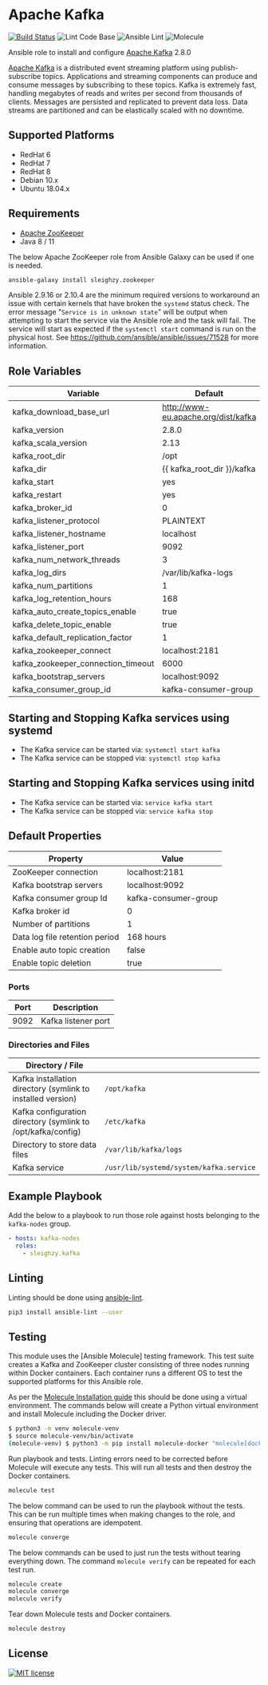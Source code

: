 # Apache Kafka

[![Build Status]](https://travis-ci.org/sleighzy/ansible-kafka)
![Lint Code Base] ![Ansible Lint] ![Molecule]

Ansible role to install and configure [Apache Kafka] 2.8.0

[Apache Kafka] is a distributed event streaming platform using publish-subscribe
topics. Applications and streaming components can produce and consume messages
by subscribing to these topics. Kafka is extremely fast, handling megabytes of
reads and writes per second from thousands of clients. Messages are persisted
and replicated to prevent data loss. Data streams are partitioned and can be
elastically scaled with no downtime.

## Supported Platforms

- RedHat 6
- RedHat 7
- RedHat 8
- Debian 10.x
- Ubuntu 18.04.x

## Requirements

- [Apache ZooKeeper]
- Java 8 / 11

The below Apache ZooKeeper role from Ansible Galaxy can be used if one is
needed.

```sh
ansible-galaxy install sleighzy.zookeeper
```

Ansible 2.9.16 or 2.10.4 are the minimum required versions to workaround an
issue with certain kernels that have broken the `systemd` status check. The
error message "`Service is in unknown state`" will be output when attempting to
start the service via the Ansible role and the task will fail. The service will
start as expected if the `systemctl start` command is run on the physical host.
See <https://github.com/ansible/ansible/issues/71528> for more information.

## Role Variables

| Variable                           | Default                               |
| ---------------------------------- | ------------------------------------- |
| kafka_download_base_url            | <http://www-eu.apache.org/dist/kafka> |
| kafka_version                      | 2.8.0                                 |
| kafka_scala_version                | 2.13                                  |
| kafka_root_dir                     | /opt                                  |
| kafka_dir                          | {{ kafka_root_dir }}/kafka            |
| kafka_start                        | yes                                   |
| kafka_restart                      | yes                                   |
| kafka_broker_id                    | 0                                     |
| kafka_listener_protocol            | PLAINTEXT                             |
| kafka_listener_hostname            | localhost                             |
| kafka_listener_port                | 9092                                  |
| kafka_num_network_threads          | 3                                     |
| kafka_log_dirs                     | /var/lib/kafka-logs                   |
| kafka_num_partitions               | 1                                     |
| kafka_log_retention_hours          | 168                                   |
| kafka_auto_create_topics_enable    | true                                  |
| kafka_delete_topic_enable          | true                                  |
| kafka_default_replication_factor   | 1                                     |
| kafka_zookeeper_connect            | localhost:2181                        |
| kafka_zookeeper_connection_timeout | 6000                                  |
| kafka_bootstrap_servers            | localhost:9092                        |
| kafka_consumer_group_id            | kafka-consumer-group                  |

## Starting and Stopping Kafka services using systemd

- The Kafka service can be started via: `systemctl start kafka`
- The Kafka service can be stopped via: `systemctl stop kafka`

## Starting and Stopping Kafka services using initd

- The Kafka service can be started via: `service kafka start`
- The Kafka service can be stopped via: `service kafka stop`

## Default Properties

| Property                       | Value                |
| ------------------------------ | -------------------- |
| ZooKeeper connection           | localhost:2181       |
| Kafka bootstrap servers        | localhost:9092       |
| Kafka consumer group Id        | kafka-consumer-group |
| Kafka broker id                | 0                    |
| Number of partitions           | 1                    |
| Data log file retention period | 168 hours            |
| Enable auto topic creation     | false                |
| Enable topic deletion          | true                 |

### Ports

| Port | Description         |
| ---- | ------------------- |
| 9092 | Kafka listener port |

### Directories and Files

| Directory / File                                             |                                         |
| ------------------------------------------------------------ | --------------------------------------- |
| Kafka installation directory (symlink to installed version)  | `/opt/kafka`                            |
| Kafka configuration directory (symlink to /opt/kafka/config) | `/etc/kafka`                            |
| Directory to store data files                                | `/var/lib/kafka/logs`                   |
| Kafka service                                                | `/usr/lib/systemd/system/kafka.service` |

## Example Playbook

Add the below to a playbook to run those role against hosts belonging to the
`kafka-nodes` group.

```yaml
- hosts: kafka-nodes
  roles:
    - sleighzy.kafka
```

## Linting

Linting should be done using [ansible-lint].

```sh
pip3 install ansible-lint --user
```

## Testing

This module uses the [Ansible Molecule] testing framework. This test suite
creates a Kafka and ZooKeeper cluster consisting of three nodes running within
Docker containers. Each container runs a different OS to test the supported
platforms for this Ansible role.

As per the [Molecule Installation guide] this should be done using a virtual
environment. The commands below will create a Python virtual environment and
install Molecule including the Docker driver.

```sh
$ python3 -m venv molecule-venv
$ source molecule-venv/bin/activate
(molecule-venv) $ python3 -m pip install molecule-docker "molecule[docker,lint]"
```

Run playbook and tests. Linting errors need to be corrected before Molecule will
execute any tests. This will run all tests and then destroy the Docker
containers.

```sh
molecule test
```

The below command can be used to run the playbook without the tests. This can be
run multiple times when making changes to the role, and ensuring that operations
are idempotent.

```sh
molecule converge
```

The below commands can be used to just run the tests without tearing everything
down. The command `molecule verify` can be repeated for each test run.

```sh
molecule create
molecule converge
molecule verify
```

Tear down Molecule tests and Docker containers.

```sh
molecule destroy
```

## License

[![MIT license]](https://lbesson.mit-license.org/)

[ansible lint]:
  https://github.com/sleighzy/ansible-kafka/workflows/Ansible%20Lint/badge.svg
[ansible-lint]: https://docs.ansible.com/ansible-lint/
[apache kafka]: http://kafka.apache.org/
[apache zookeeper]: https://zookeeper.apache.org/
[build status]: https://travis-ci.org/sleighzy/ansible-kafka.svg?branch=master
[lint code base]:
  https://github.com/sleighzy/ansible-kafka/workflows/Lint%20Code%20Base/badge.svg
[molecule]:
  https://github.com/sleighzy/ansible-kafka/workflows/Molecule/badge.svg
[molecule installation guide]:
  https://molecule.readthedocs.io/en/stable/installation.html
[mit license]: https://img.shields.io/badge/License-MIT-blue.svg
